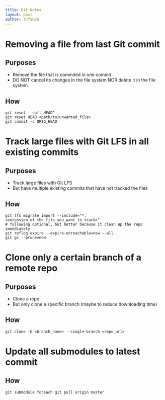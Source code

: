 ```yaml
---
title: Git Notes
layout: post
author: TJYSDSG
---
```


# Removing a file from last Git commit

## Purposes
- Remove the file that is commited in one commit
- DO NOT cancel its changes in the file system NOR delete it in the file system

## How
```
git reset --soft HEAD^
git reset HEAD <path/to/unwanted_file>
git commit -c ORIG_HEAD
```

# Track large files with Git LFS in all existing commits

## Purposes
- Track large files with Git LFS
- But have multiple existing commits that have not tracked the files

## How
```
git lfs migrate import --include="*.<extension_of_the_file_you_want_to_track>"
# following optional, but better because it clean up the repo immediately 
git reflog expire --expire-unreachable=now --all
git gc --prune=now
```

# Clone only a certain branch of a remote repo
## Purposes
- Clone a repo
- But only clone a specific branch (maybe to reduce downloading time) 

## How
```
git clone -b <branch_name> --single-branch <repo_url> 
```

# Update all submodules to latest commit
## How
```
git submodule foreach git pull origin master
```
